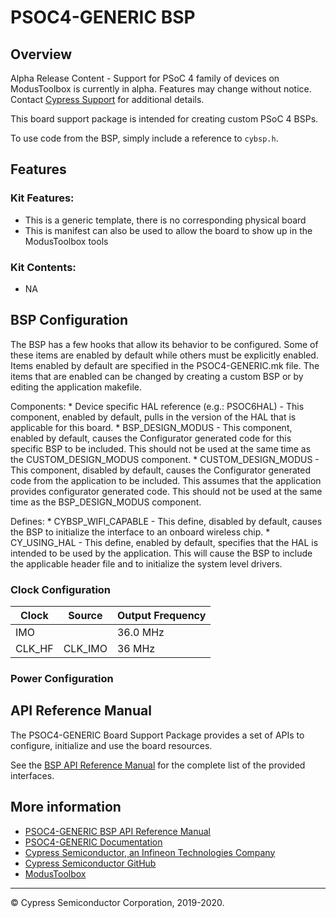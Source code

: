 # PSOC4-GENERIC BSP

## Overview

Alpha Release Content - Support for PSoC 4 family of devices on ModusToolbox is currently in alpha. Features may change without notice. Contact [Cypress Support](https://www.cypress.com/support) for additional details.

This board support package is intended for creating custom PSoC 4 BSPs.



To use code from the BSP, simply include a reference to `cybsp.h`.

## Features

### Kit Features:

* This is a generic template, there is no corresponding physical board
* This is manifest can also be used to allow the board to show up in the ModusToolbox tools

### Kit Contents:

* NA

## BSP Configuration

The BSP has a few hooks that allow its behavior to be configured. Some of these items are enabled by default while others must be explicitly enabled. Items enabled by default are specified in the PSOC4-GENERIC.mk file. The items that are enabled can be changed by creating a custom BSP or by editing the application makefile.

Components:
    * Device specific HAL reference (e.g.: PSOC6HAL) - This component, enabled by default, pulls in the version of the HAL that is applicable for this board.
    * BSP_DESIGN_MODUS - This component, enabled by default, causes the Configurator generated code for this specific BSP to be included. This should not be used at the same time as the CUSTOM_DESIGN_MODUS component.
    * CUSTOM_DESIGN_MODUS - This component, disabled by default, causes the Configurator generated code from the application to be included. This assumes that the application provides configurator generated code. This should not be used at the same time as the BSP_DESIGN_MODUS component.

Defines:
    * CYBSP_WIFI_CAPABLE - This define, disabled by default, causes the BSP to initialize the interface to an onboard wireless chip.
    * CY_USING_HAL - This define, enabled by default, specifies that the HAL is intended to be used by the application. This will cause the BSP to include the applicable header file and to initialize the system level drivers.

### Clock Configuration

| Clock    | Source    | Output Frequency |
|----------|-----------|------------------|
| IMO      |           | 36.0 MHz         |
| CLK_HF   | CLK_IMO   | 36 MHz           |

### Power Configuration


## API Reference Manual

The PSOC4-GENERIC Board Support Package provides a set of APIs to configure, initialize and use the board resources.

See the [BSP API Reference Manual][api] for the complete list of the provided interfaces.

## More information
* [PSOC4-GENERIC BSP API Reference Manual][api]
* [PSOC4-GENERIC Documentation](https://github.com/cypresssemiconductorco/TARGET_PSOC4-GENERIC)
* [Cypress Semiconductor, an Infineon Technologies Company](http://www.cypress.com)
* [Cypress Semiconductor GitHub](https://github.com/cypresssemiconductorco)
* [ModusToolbox](https://www.cypress.com/products/modustoolbox-software-environment)

[api]: https://cypresssemiconductorco.github.io/TARGET_PSOC4-GENERIC/html/modules.html

---
© Cypress Semiconductor Corporation, 2019-2020.